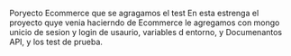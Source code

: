 Poryecto Ecommerce que se agragamos el test
En esta estrenga el proyecto quye venia hacierndo de Ecommerce le agregamos con mongo unicio de sesion 
y login de usaurio, variables d entorno, y Documenantos API, y los test de prueba.



